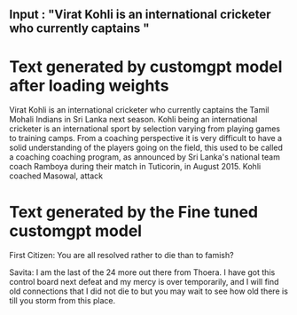 
## Input : "Virat Kohli is an international cricketer who currently captains "

# Text generated by customgpt model after loading weights 

Virat Kohli is an international cricketer who currently captains  the Tamil Mohali Indians in Sri Lanka next season. Kohli being an international cricketer is an international sport by selection varying from playing games to training camps. From a coaching perspective it is very difficult to have a solid understanding of the players going on the field, this used to be called a coaching coaching program, as announced by Sri Lanka's national team coach Ramboya during their match in Tuticorin, in August 2015.
Kohli coached Masowal, attack




# Text generated by the Fine tuned customgpt model 
First Citizen: You are all resolved rather to die than to famish?

Savita: I am the last of the 24 more out there from Thoera. I have got this control board next defeat and my mercy is over temporarily, and I will find old connections that I did not die to but you may wait to see how old there is till you storm from this place.

